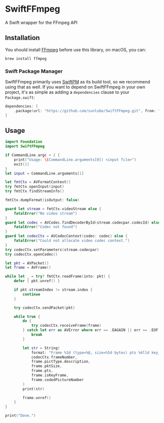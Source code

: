 # SwiftFFmpeg

A Swift wrapper for the FFmpeg API

## Installation

You should install [FFmpeg](http://ffmpeg.org/) before use this library, on macOS, you can:

```bash
brew install ffmpeg
```

### Swift Package Manager

SwiftFFmpeg primarily uses [SwiftPM](https://swift.org/package-manager/) as its build tool, so we recommend using that as well. If you want to depend on SwiftFFmpeg in your own project, it's as simple as adding a `dependencies` clause to your `Package.swift`:

```swift
dependencies: [
    .package(url: "https://github.com/sunlubo/SwiftFFmpeg.git", from: "1.0.0")
]
```

## Usage

```swift
import Foundation
import SwiftFFmpeg

if CommandLine.argc < 2 {
    print("Usage: \(CommandLine.arguments[0]) <input file>")
    exit(1)
}
let input = CommandLine.arguments[1]

let fmtCtx = AVFormatContext()
try fmtCtx.openInput(input)
try fmtCtx.findStreamInfo()

fmtCtx.dumpFormat(isOutput: false)

guard let stream = fmtCtx.videoStream else {
    fatalError("No video stream")
}
guard let codec = AVCodec.findDecoderById(stream.codecpar.codecId) else {
    fatalError("Codec not found")
}
guard let codecCtx = AVCodecContext(codec: codec) else {
    fatalError("Could not allocate video codec context.")
}
try codecCtx.setParameters(stream.codecpar)
try codecCtx.openCodec()

let pkt = AVPacket()
let frame = AVFrame()

while let _ = try? fmtCtx.readFrame(into: pkt) {
    defer { pkt.unref() }

    if pkt.streamIndex != stream.index {
        continue
    }

    try codecCtx.sendPacket(pkt)

    while true {
        do {
            try codecCtx.receiveFrame(frame)
        } catch let err as AVError where err == .EAGAIN || err == .EOF {
            break
        }

        let str = String(
            format: "Frame %3d (type=%@, size=%5d bytes) pts %4lld key_frame %d [DTS %3lld]",
            codecCtx.frameNumber,
            frame.pictType.description,
            frame.pktSize,
            frame.pts,
            frame.isKeyFrame,
            frame.codedPictureNumber
        )
        print(str)

        frame.unref()
    }
}

print("Done.")

```
